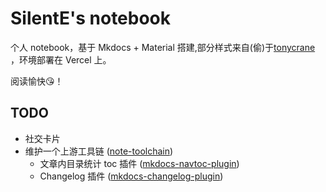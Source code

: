 # SilentE's notebook

个人 notebook，基于 Mkdocs + Material 搭建,部分样式来自(偷)于[tonycrane](https://note.tonycrane.cc/) ，环境部署在 Vercel 上。

阅读愉快😘！

## TODO
- 社交卡片
- 维护一个上游工具链 ([note-toolchain](https://github.com/silentEAG/note-toolchain))
  - 文章内目录统计 toc 插件 ([mkdocs-navtoc-plugin](https://github.com/silentEAG/mkdocs-navtoc-plugin))
  - Changelog 插件 ([mkdocs-changelog-plugin](https://github.com/silentEAG/mkdocs-changelog-plugin))